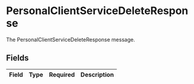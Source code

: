 # PersonalClientServiceDeleteResponse

The PersonalClientServiceDeleteResponse message.


## Fields

| Field       | Type        | Required    | Description |
| ----------- | ----------- | ----------- | ----------- |